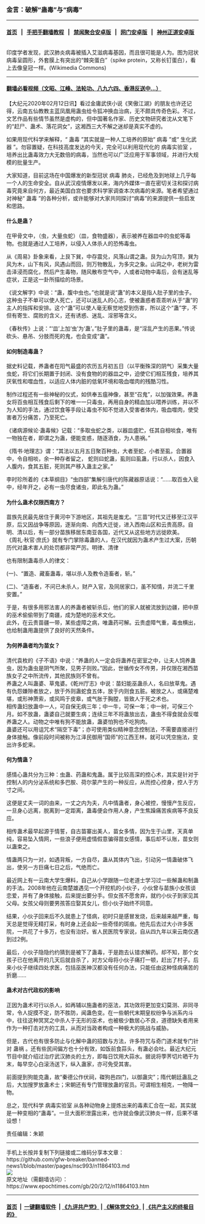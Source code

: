 ### 金言：破解“蛊毒”与“病毒”
------------------------

#### [首页](https://github.com/gfw-breaker/banned-news1/blob/master/README.md) &nbsp;&nbsp;|&nbsp;&nbsp; [手把手翻墙教程](https://github.com/gfw-breaker/guides/wiki) &nbsp;&nbsp;|&nbsp;&nbsp; [禁闻聚合安卓版](https://github.com/gfw-breaker/bn-android) &nbsp;&nbsp;|&nbsp;&nbsp; [网门安卓版](https://github.com/oGate2/oGate) &nbsp;&nbsp;|&nbsp;&nbsp; [神州正道安卓版](https://github.com/SzzdOgate/update) 



<div><img alt="" class="aligncenter wp-post-image" src="https://i.epochtimes.com/assets/uploads/2020/02/Coronaviruses_004_lores-600x400-1.jpg"/>
<div class="red16 caption">
 <p>
  印度学者发现，武汉肺炎病毒被插入艾滋病毒基因，而且很可能是人为。图为冠状病毒呈圆形，外套膜上有突出的“棘突蛋白”（spike protein，又称长钉蛋白），看上去像皇冠一样。(Wikimedia Commons)
 </p>
</div>
</div><hr/>

#### [翻墙必看视频（文昭、江峰、法轮功、八九六四、香港反送中...）](http://167.172.214.107/home.html)

<div><p>
 【大纪元2020年02月12日讯】看过金庸武侠小说《笑傲江湖》的朋友也许还记得，云南五仙教教主蓝凤凰用蛊虫给令狐冲换血治病，无不颇具传奇色彩。不过，文艺作品有些情节虽然是虚构的，但中国著名作家、历史文物研究者沈从文笔下的“赶尸、蛊术、落花洞女”，这湘西三大不解之迷却是真实不虚的。
</p>
<p>
 如果用现代科学来解释，“
 <ok href="https://www.epochtimes.com/gb/tag/%E8%9B%8A%E6%AF%92.html">
  蛊毒
 </ok>
 ”其实就是一种人工培养的原始“
 <ok href="https://www.epochtimes.com/gb/tag/%E7%97%85%E6%AF%92.html">
  病毒
 </ok>
 ”或“
 <ok href="https://www.epochtimes.com/gb/tag/%E7%94%9F%E5%8C%96%E6%AD%A6%E5%99%A8.html">
  生化武器
 </ok>
 ”。勿容置疑，在科技高度发达的今天，完全可以利用现代化的
 <ok href="https://www.epochtimes.com/gb/tag/%E7%97%85%E6%AF%92%E5%AE%9E%E9%AA%8C%E5%AE%A4.html">
  病毒实验室
 </ok>
 ，培养出比蛊毒效力大无数倍的病毒，当然也可以广泛应用于军事领域，并进行大规模的批量生产。
</p>
<p>
 大家知道，目前这场在中国爆发的新型冠状
 <ok href="https://www.epochtimes.com/gb/tag/%E7%97%85%E6%AF%92.html">
  病毒
 </ok>
 肺炎，已经危及到地球上几乎每一个人的生命安全。自从武汉疫情爆发以来，海内外媒体一直在密切关注和探讨病毒究竟来自何方，最近美国白宫也要求科学家调查本次病毒的来源。笔者希望通过对神秘“
 <ok href="https://www.epochtimes.com/gb/tag/%E8%9B%8A%E6%AF%92.html">
  蛊毒
 </ok>
 ”的各种分析，或许能够对大家共同探讨“病毒”的来源提供一些启发和思路。
</p>
<h4>
 什么是蛊？
</h4>
<p>
 在甲骨文中，（虫，大量虫蛇）（皿，食物盛器），表示被养在器皿中的虫蛇等毒物。也就是通过人工培养，以侵入人体杀人的恐怖毒虫。
</p>
<p>
 从《周易》卦象来看，上艮下巽，中存震兑，风落山谓之蛊。艮为山为穹顶，巽为风为木，山下有风，风遇山而回，则万物散乱，为多灾之象。山洞之中，老树为雷击泽浸而腐化，然后产生毒物，随风散布空气中，人或者动物中毒后，会有迷乱等症状，正是这一卦所描绘的场景。
</p>
<p>
 《说文解字》中说：“蛊，腹中虫也。”也就是说“蛊”的本义是指人肚子里的虫子。这种虫子不单可以使人死亡，还可以迷乱人的心志，使被蛊惑者乖乖听从于“蛊”的主人的指挥和安排。这个“蛊”可以使人毫无察觉地受到伤害，所以这个“蛊”字，不但有寄生、腐败的含义，还有诱惑、迷乱、淫邪等含义。
</p>
<p>
 《春秋传》上说：“‘皿’上加‘虫’为‘蛊’。”肚子里的蛊毒，是“淫乱产生的恶果。”传说砍头、悬吊、分肢而死的鬼，也会变成“蛊”。
</p>
<h4>
 如何制造毒蛊？
</h4>
<p>
 据史料记载，养蛊者在阳气最盛的农历五月初五日（以平衡殊深的阴气）采集大量虫蛇，将它们长期置于封闭、没有食物的的器皿之中，迫使它们相互残食，培养其厌氧性和噬血性，以适应人体内脏的低氧环境和吸血噬肉的残酷习性。
</p>
<p>
 制作过程还有一些神秘的仪式，如供奉五瘟神像，甚至“召鬼”，以加强效果。养蛊女将百虫相互残食后剩下的唯一一只毒虫，再用自身的精血加以喂养训练，并以不为人知的手法，通过饮食等手段让毒虫不知不觉进入受害者体内，吸血噬肉，使受害者万分痛苦，乃至死亡。
</p>
<p>
 《诸病源候论·蛊毒候》记载：“多取虫蛇之类，以器皿盛贮，任其自相啖食，唯有一物独在者，即谓之为蛊，便能变惑，随逐酒食，为人患祸。”
</p>
<p>
 《隋书·地理志》谓：“其法以五月五日聚百种虫，大者至蛇，小者至虱，合置器中，令自相啖，余一种存者留之， 蛇则曰蛇蛊，虱则曰虱蛊，行以杀人，因食入人腹内，食其五脏，死则其产移入蛊主之家。”
</p>
<p>
 李时珍所着的《本草纲目》“虫四部”集解引唐代的陈藏器原话说：“……取百虫入瓮中，经年开之，必有一虫尽食诸虫，即此名为蛊。”
</p>
<h4>
 为什么蛊术仅限西南方？
</h4>
<p>
 苗族先民最先居住于黄河中下游地区，其祖先是蚩尤。“三苗”时代又迁移至江汉平原，后又因战争等原因，逐渐向南、向西大迁徙，进入西南山区和云贵高原。自明、清以后，有一部分苗族移居东南亚各国，近代又从这些地方远徙欧美。
 <br/>
 《周礼·秋官·庶氏》就有专门掌除毒蛊的人，在汉代就因为蛊术产生过大案，历朝历代对蛊术害人的处罚都非常严厉。明律、清律
</p>
<p>
 也有限制蛊毒杀人的律文：
</p>
<p>
 (一)、“置造、藏畜蛊毒，堪以杀人及教令造畜者，斩。”
</p>
<p>
 (二)、“造畜者，不问已未杀人，财产入官，及同居家口，虽不知情，并流二千里安置。”
</p>
<p>
 于是，有很多用邪法害人的养蛊者被斩杀后，他们的家人就被流放到边疆，把中原的巫术偷偷带到了南疆，成为楚地的巫术文化。
 <br/>
 此外，在云贵苗疆一带，某些虚障之病，唯蛊药可解。云贵虚障气重，毒虫横出，也给制蛊用蛊提供了良好的天然条件。
</p>
<h4>
 为何养蛊者均为苗女？
</h4>
<p>
 清代袁枚的《子不语》中说：“养蛊的人一定会将蛊养在密室之中，让夫人饲养蛊虫，因为蛊虫是阴气所聚，见男子则败。”因此，世循传女不传男，并仅限在湘西苗族女子之中所流传，其他民族则不曾有。
 <br/>
 养蛊之人叫蛊婆、草鬼婆。《乾州厅志》中说：苗妇能巫蛊杀人，名曰放草鬼。遇有仇怨嫌隙者放之，放于外则蛊蛇食五体，放于内则食五脏。被放之人，或痛楚难堪，或形神萧索，或风鸣于皮皋，或气胀于胸膛，皆致人于死之术也。
 <br/>
 相传蛊妇放蛊中一人，可自保无病三年；中一牛，可保一年；中一树，可保三个月。如不放蛊，蛊婆自己就要生病；连续三年不将蛊放出去，蛊虫不得食就会反噬养蛊之人。动物之中唯有狗不能放蛊，蛊婆怕狗也不吃狗肉。
 <br/>
 蛊婆还可以用诅咒术“隔空下毒”；亦可使用类似精神意念控制法，不需要直接进行身体接触。像前段时间被称为江泽民御用“国师”的江西王林，就可以凭空施法，变出许多蛇来。
</p>
<h4>
 何为情蛊？
</h4>
<p>
 感情心蛊共分为三种：虫蛊、药蛊和鬼蛊。属于比较高深的控心术，其实是针对于控制人的内分泌系统和多巴胺、荷尔蒙产生的一种反应，从而控心控身，控人于方寸之间。
</p>
<p>
 这便是丈夫一词的由来，一丈之内为夫，凡中情蛊者，身心被控，慢慢产生反应，一旦身心远离，脱离到一定距离，蛊毒便会作用人身，产生焦躁痛苦疾病等不良反应。
</p>
<p>
 相传蛊术最早起源于情誓，自古苗寨出美人，苗女多情，因为生于山里，天真单纯，容易坠入情网，一些浪子便用虚情假意骗得苗女感情，事后却不认账，苗女则以蛊束之。
</p>
<p>
 情蛊两只为一对，如遇背叛，一方自尽，蛊从其体内飞出，引动另一情蛊破体飞出，使另一方巨痛七日之后，气绝而亡。
</p>
<p>
 最近网上有一云南大学生爆料，自己从小学跟随一位老道士学习过一些解蛊和制蛊的手法。2008年他在云南楚雄遇见一个开挖机的小伙子，小伙曾与苗族小女孩谈恋爱，并有了身体接触，后来提出要分手。但女孩不愿舍弃，就约小伙子到家见其父母。女孩父母则要男孩答应娶其女儿，但小伙子始终不同意。
</p>
<p>
 结果，小伙子回来后不久就患上了怪病，初时只是感冒发烧，后来越来越严重，每天总是觉得无精打采，有时身上还会起一些奇怪的斑痕。他先后去过大小许多医院，一共花了十多万，也没有治好。省人民医院专家说，自从四九年以来云南仅遇到过2例。
</p>
<p>
 最后，小伙子隐隐约约猜到是被下了蛊毒，于是跑去认错求解药。却不知，那个女孩子已在他离开的几天后就自杀了，对方父母将小伙子痛打一顿，赶出了村子。后来小伙子继续四处求医，包括巫医神汉都没有任何办法，只能任由这种怪病痛苦的折磨……
</p>
<h4>
 蛊术对古代政权的影响
</h4>
<p>
 正因为蛊术可行以杀人，如再辅以施蛊者的巫法，其功效将更加变幻莫测、非同寻常，令人捉摸不定，防不胜防，闻蛊色变。在一些朝代末期皇权纷争与派系内斗中，往往这种冥冥之中杀人于无形的巫术，也被极少数居心不良，道德缺失者用来作为一种打击对方的工具，从而对当政者构成一种极大的挑战与威胁。
</p>
<p>
 但是，古代也有很多防止与化解中蛊的招数与方法，许多符咒与奇门道术就专门针对
 <ok href="https://www.epochtimes.com/gb/tag/%E8%9B%8A%E7%A5%B8.html">
  蛊祸
 </ok>
 。还有些民间偏方也十分有效，如饭前食蒜头，有蛊必会吐。最近大纪元节目中就介绍过治疗武汉肺炎的土方，即每日饮用大蒜水。据说将荸荠切片晒干为末，每早空心白滚汤送下，纵入蛊家，亦可免受其害。
</p>
<p>
 前面提到狗能克蛊，故“秦德公作伏祠，磔狗邑四门，以御蛊灾”；隋代朝廷蛊乱之后，大加搜罗放蛊术士；宋朝还有专门管理放蛊的官员。可谓相生相克，一物降一物。
</p>
<p>
 总之，现代科学
 <ok href="https://www.epochtimes.com/gb/tag/%E7%97%85%E6%AF%92%E5%AE%9E%E9%AA%8C%E5%AE%A4.html">
  病毒实验室
 </ok>
 从各种动物身上提炼出来的毒素汇合在一起，其实就是一种变相的“蛊毒”。一旦大面积泄露出来，也许就会像武汉肺炎一样，后果不堪设想！
</p>
<p>
 责任编辑：朱颖
</p>
</div>
<hr/>
手机上长按并复制下列链接或二维码分享本文章：<br/>
https://github.com/gfw-breaker/banned-news1/blob/master/pages/nsc993/n11864103.md <br/>
<a href='https://github.com/gfw-breaker/banned-news1/blob/master/pages/nsc993/n11864103.md'><img src='https://github.com/gfw-breaker/banned-news1/blob/master/pages/nsc993/n11864103.md.png'/></a> <br/>
原文地址（需翻墙访问）：https://www.epochtimes.com/gb/20/2/12/n11864103.htm


------------------------
#### [首页](https://github.com/gfw-breaker/banned-news1/blob/master/README.md) &nbsp;|&nbsp; [一键翻墙软件](https://github.com/gfw-breaker/nogfw/blob/master/README.md) &nbsp;| [《九评共产党》](https://github.com/gfw-breaker/9ping.md/blob/master/README.md#九评之一评共产党是什么) | [《解体党文化》](https://github.com/gfw-breaker/jtdwh.md/blob/master/README.md) | [《共产主义的终极目的》](https://github.com/gfw-breaker/gczydzjmd.md/blob/master/README.md)


<img src='http://gfw-breaker.win/banned-news/pages/nsc993/n11864103.md' width='0px' height='0px'/>